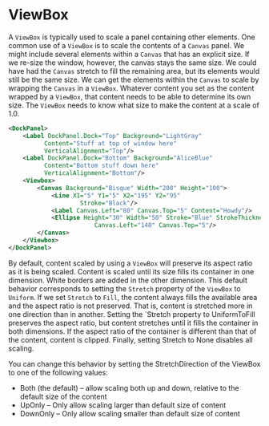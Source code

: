 # ViewBox

A `ViewBox` is typically used to scale a panel containing other elements. One common use of a `ViewBox` is to scale the contents of a `Canvas` panel. We might include several elements within a `Canvas` that has an explicit size. If we re-size the window, however, the canvas stays the same size. We could have had the `Canvas` stretch to fill the remaining area, but its elements would still be the same size. We can get the elements within the `Canvas` to scale by wrapping the `Canvas` in a `ViewBox`. Whatever content you set as the content wrapped by a `ViewBox`, that content needs to be able to determine its own size. The `ViewBox` needs to know what size to make the content at a scale of 1.0.


```xml
<DockPanel>
    <Label DockPanel.Dock="Top" Background="LightGray"
          Content="Stuff at top of window here"
          VerticalAlignment="Top"/>
    <Label DockPanel.Dock="Bottom" Background="AliceBlue"
          Content="Bottom stuff down here"
          VerticalAlignment="Bottom"/>
    <Viewbox>
        <Canvas Background="Bisque" Width="200" Height="100">
            <Line X1="5" Y1="5" X2="195" Y2="95"
                    Stroke="Black"/>
            <Label Canvas.Left="80" Canvas.Top="5" Content="Howdy"/>
            <Ellipse Height="30" Width="50" Stroke="Blue" StrokeThickness="2"
                        Canvas.Left="140" Canvas.Top="5"/>
        </Canvas>
    </Viewbox>
</DockPanel>
```

By default, content scaled by using a `ViewBox` will preserve its aspect ratio as it is being scaled. Content is scaled until its size fills its container in one dimension. White borders are added in the other dimension. This default behavior corresponds to setting the `Stretch` property of the `ViewBox` to `Uniform`. If we set `Stretch` to `Fill`, the content always fills the available area and the aspect ratio is not preserved. That is, content is stretched more in one direction than in another. Setting the `Stretch property to UniformToFill preserves the aspect ratio, but content stretches until it fills the container in both dimensions. If the aspect ratio of the container is different than that of the content, content is clipped. Finally, setting Stretch to None disables all scaling.

You can change this behavior by setting the StretchDirection of the ViewBox to one of the following values:

- Both (the default) – allow scaling both up and down, relative to the default size of the content
- UpOnly – Only allow scaling larger than default size of content
- DownOnly – Only allow scaling smaller than default size of content



<!--stackedit_data:
eyJoaXN0b3J5IjpbMTI1MzQ5NDc0OSwxNjgzMzU3NTM3XX0=
-->